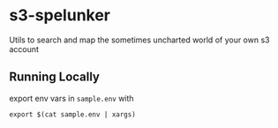 # s3-spelunker
Utils to search and map the sometimes uncharted world of your own s3 account

## Running Locally

export env vars in `sample.env` with 
```shell script
export $(cat sample.env | xargs)
```